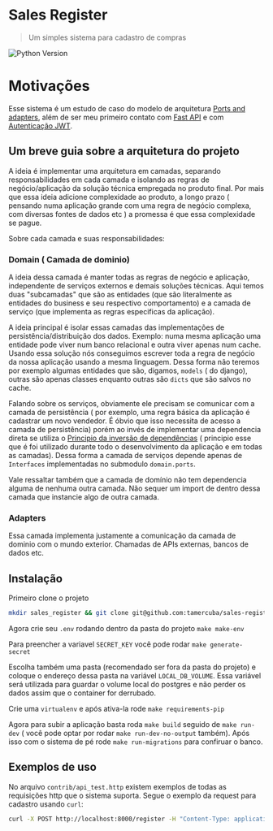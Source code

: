 # Sales Register
> Um simples sistema para cadastro de compras

![Python Version][python-badge]

# Motivações
Esse sistema é um estudo de caso do modelo de arquitetura [Ports and adapters][hex-url],
além de ser meu primeiro contato com [Fast API][fast-api] e com [Autenticação JWT][jwt-auth].

## Um breve guia sobre a arquitetura do projeto

A ideia é implementar uma arquitetura em camadas, separando responsabilidades em cada
camada e isolando as regras de negócio/aplicação da solução técnica empregada no produto final.
Por mais que essa ideia adicione complexidade ao produto, a longo prazo ( pensando numa aplicação
grande com uma regra de negócio complexa, com diversas fontes de dados etc ) a promessa
é que essa complexidade se pague.


Sobre cada camada e suas responsabilidades:
### Domain ( Camada de dominio)
A ideia dessa camada é manter todas as regras de negócio e aplicação, independente
de serviços externos e demais soluções técnicas. Aqui temos duas "subcamadas" que são
as entidades (que são literalmente as entidades do business e seu respectivo comportamento)
e a camada de serviço (que implementa as regras especificas da aplicação).

A ideia principal é isolar essas camadas das implementações de persistência/distribuição dos dados. Exemplo:
numa mesma aplicação uma entidade pode viver num banco relacional e outra viver apenas num cache. Usando
essa solução nós conseguimos escrever toda a regra de negócio da nossa aplicação usando a mesma linguagem. Dessa forma não teremos por exemplo algumas entidades que são, digamos, `models` ( do django), outras
são apenas classes enquanto outras são `dicts` que são salvos no cache.

Falando sobre os serviços, obviamente ele precisam se comunicar com a camada de persistência ( por exemplo,
uma regra básica da aplicação é cadastrar um novo vendedor. É óbvio que isso necessita
de acesso a camada de persistência) porém ao invés de implementar uma dependencia direta
se utiliza o [Principio da inversão de dependências][dip] ( principio esse que é foi
utilizado durante todo o desenvolvimento da aplicação e em todas as camadas). Dessa forma
a camada de serviços depende apenas de `Interfaces` implementadas no submodulo `domain.ports`.

Vale ressaltar também que a camada de domínio não tem dependencia alguma de nenhuma outra camada.
Não sequer um import de dentro dessa camada que instancie algo de outra camada.

### Adapters
Essa camada implementa justamente a comunicação da camada de dominio com o mundo exterior.
Chamadas de APIs externas, bancos de dados etc.

## Instalação


Primeiro clone o projeto
```sh
mkdir sales_register && git clone git@github.com:tamercuba/sales-register.git sales_register
```

Agora crie seu `.env` rodando dentro da pasta do projeto `make make-env`

Para preencher a variavel `SECRET_KEY` você pode rodar `make generate-secret`

Escolha também uma pasta (recomendado ser fora da pasta do projeto) e coloque o endereço dessa pasta
na variável `LOCAL_DB_VOLUME`. Essa variável será utilizada para guardar
o volume local do postgres e não perder os dados assim que o container for derrubado.

Crie uma `virtualenv` e após ativa-la rode `make requirements-pip`

Agora para subir a aplicação basta roda `make build` seguido de `make run-dev`
( você pode optar por rodar `make run-dev-no-output` também). Após isso com o sistema de
pé rode `make run-migrations` para confiruar o banco.


## Exemplos de uso

No arquivo `contrib/api_test.http` existem exemplos de todas as requisições http
que o sistema suporta. Segue o exemplo da request para cadastro usando `curl`:
```sh
curl -X POST http://localhost:8000/register -H "Content-Type: application/json" --data '{"email": "exemplo@gmail.com","password": "aaaa","name": "exemplo","cpf": "123456"}'
```


<!-- Markdown link & img dfn's -->
[python-badge]: https://img.shields.io/badge/python-3.9-blue
[hex-url]: https://alistair.cockburn.us/hexagonal-architecture/
[fast-api]: https://fastapi.tiangolo.com/
[jwt-auth]: https://pypi.org/project/fastapi-jwt-auth/
[dip]: https://en.wikipedia.org/wiki/Dependency_inversion_principle
